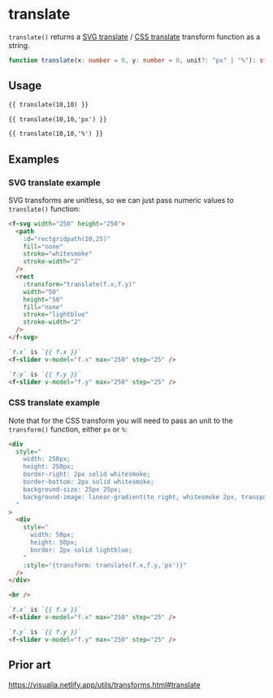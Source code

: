 # translate

`translate()` returns a [SVG translate](https://developer.mozilla.org/en-US/docs/Web/SVG/Attribute/transform#translate) / [CSS translate](<https://developer.mozilla.org/en-US/docs/Web/CSS/transform-function/translate()>) transform function as a string.

```ts
function translate(x: number = 0, y: number = 0, unit?: "px" | "%"): string;
```

## Usage

```md
{{ translate(10,10) }}

{{ translate(10,10,'px') }}

{{ translate(10,10,'%') }}
```

## Examples

### SVG translate example

SVG transforms are unitless, so we can just pass numeric values to `translate()` function:

```md
<f-svg width="250" height="250">
  <path
    :d="rectgridpath(10,25)"
    fill="none"
    stroke="whitesmoke"
    stroke-width="2"
  />
  <rect
    :transform="translate(f.x,f.y)"
    width="50"
    height="50"
    fill="none"
    stroke="lightblue"
    stroke-width="2"
  />
</f-svg>

`f.x` is `{{ f.x }}`
<f-slider v-model="f.x" max="250" step="25" />

`f.y` is `{{ f.y }}`
<f-slider v-model="f.y" max="250" step="25" />
```

### CSS translate example

Note that for the CSS transform you will need to pass an unit to the `transform()` function, either `px` or `%`:

```md
<div
  style="
    width: 250px;
    height: 250px;
    border-right: 2px solid whitesmoke;
    border-bottom: 2px solid whitesmoke;
    background-size: 25px 25px;
    background-image: linear-gradient(to right, whitesmoke 2px, transparent 2px), linear-gradient(to bottom, whitesmoke 2px, transparent 2px);
  "
>
  <div
    style="
      width: 50px;
      height: 50px;
      border: 2px solid lightblue;
    "
    :style="{transform: translate(f.x,f.y,'px')}"
  /> 
</div>

<br />

`f.x` is `{{ f.x }}`
<f-slider v-model="f.x" max="250" step="25" />

`f.y` is `{{ f.y }}`
<f-slider v-model="f.y" max="250" step="25" />
```

## Prior art

https://visualia.netlify.app/utils/transforms.html#translate
